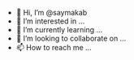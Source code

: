 - 👋 Hi, I’m @saymakab
- 👀 I’m interested in ...
- 🌱 I’m currently learning ...
- 💞️ I’m looking to collaborate on ...
- 📫 How to reach me ...

<!---
saymakab/saymakab is a ✨ special ✨ repository because its `README.md` (this file) appears on your GitHub profile.
You can click the Preview link to take a look at your changes.
--->
